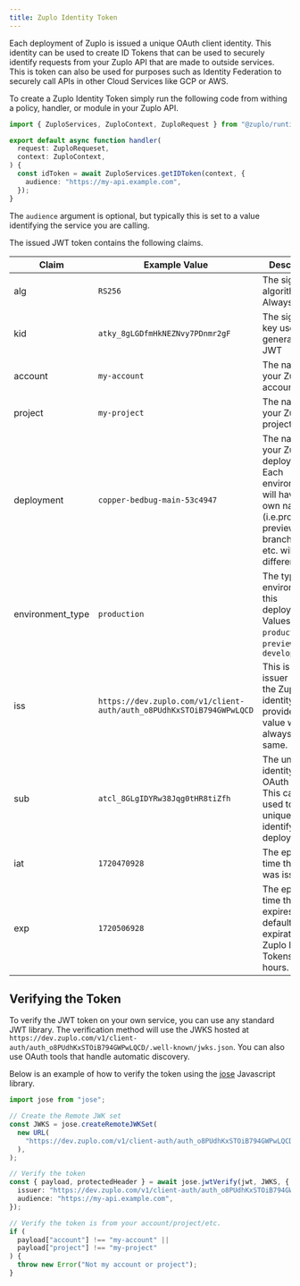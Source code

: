 ```yaml
---
title: Zuplo Identity Token
---
```


Each deployment of Zuplo is issued a unique OAuth client identity. This identity
can be used to create ID Tokens that can be used to securely identify requests
from your Zuplo API that are made to outside services. This is token can also be
used for purposes such as Identity Federation to securely call APIs in other
Cloud Services like GCP or AWS.

To create a Zuplo Identity Token simply run the following code from withing a
policy, handler, or module in your Zuplo API.

```ts
import { ZuploServices, ZuploContext, ZuploRequest } from "@zuplo/runtime";

export default async function handler(
  request: ZuploRequeset,
  context: ZuploContext,
) {
  const idToken = await ZuploServices.getIDToken(context, {
    audience: "https://my-api.example.com",
  });
}
```

The `audience` argument is optional, but typically this is set to a value
identifying the service you are calling.

The issued JWT token contains the following claims.

| Claim            | Example Value                                                        | Description                                                                                                                                      |
| ---------------- | -------------------------------------------------------------------- | ------------------------------------------------------------------------------------------------------------------------------------------------ |
| alg              | `RS256`                                                              | The signing algorithm. Always `RS256`                                                                                                            |
| kid              | `atky_8gLGDfmHkNEZNvy7PDnmr2gF`                                      | The signing key used to generate the JWT                                                                                                         |
| account          | `my-account`                                                         | The name of your Zuplo account                                                                                                                   |
| project          | `my-project`                                                         | The name of your Zuplo project                                                                                                                   |
| deployment       | `copper-bedbug-main-53c4947`                                         | The name of your Zuplo deployment. Each environment will have its own name (i.e.production, preview branch `test`, etc. will all be different.). |
| environment_type | `production`                                                         | The type of environment this deployment is. Values can be `production`, `preview`, or `development`                                              |
| iss              | `https://dev.zuplo.com/v1/client-auth/auth_o8PUdhKxSTOiB794GWPwLQCD` | This is the issuer URL of the Zuplo identity provider. This value will always be the same.                                                       |
| sub              | `atcl_8GLgIDYRw38Jqg0tHR8tiZfh`                                      | The unique identity of the OAuth Client. This can be used to uniquely identify your deployment.                                                  |
| iat              | `1720470928`                                                         | The epoch time the token was issued.                                                                                                             |
| exp              | `1720506928`                                                         | The epoch time the token expires. The default expiration for Zuplo Identity Tokens is 10 hours.                                                  |

## Verifying the Token

To verify the JWT token on your own service, you can use any standard JWT
library. The verification method will use the JWKS hosted at
`https://dev.zuplo.com/v1/client-auth/auth_o8PUdhKxSTOiB794GWPwLQCD/.well-known/jwks.json`.
You can also use OAuth tools that handle automatic discovery.

Below is an example of how to verify the token using the
[jose](https://www.npmjs.com/package/jose) Javascript library.

```ts
import jose from "jose";

// Create the Remote JWK set
const JWKS = jose.createRemoteJWKSet(
  new URL(
    "https://dev.zuplo.com/v1/client-auth/auth_o8PUdhKxSTOiB794GWPwLQCD/.well-known/jwks.json",
  ),
);

// Verify the token
const { payload, protectedHeader } = await jose.jwtVerify(jwt, JWKS, {
  issuer: "https://dev.zuplo.com/v1/client-auth/auth_o8PUdhKxSTOiB794GWPwLQCD",
  audience: "https://my-api.example.com",
});

// Verify the token is from your account/project/etc.
if (
  payload["account"] !== "my-account" ||
  payload["project"] !== "my-project"
) {
  throw new Error("Not my account or project");
}
```
